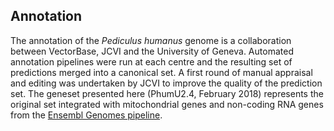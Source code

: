 Annotation
----------

The annotation of the *Pediculus humanus* genome is a collaboration
between VectorBase, JCVI and the University of Geneva. Automated
annotation pipelines were run at each centre and the resulting set of
predictions merged into a canonical set. A first round of manual
appraisal and editing was undertaken by JCVI to improve the quality of
the prediction set. The geneset presented here (PhumU2.4, February 2018)
represents the original set integrated with mitochondrial genes and
non-coding RNA genes from the [Ensembl Genomes
pipeline](https://metazoa.ensembl.org/info/genome/annotation/ncrna.html).
